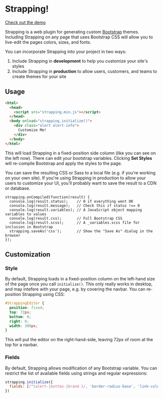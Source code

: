 # Strapping!

[Check out the demo](https://bobby-brennan.github.io/strapping)

Strapping is a web plugin for generating custom [Bootstrap](http://getbootstrap.com) themes.
Including Strapping on any page that uses Bootstrap CSS will allow you to live-edit the pages
colors, sizes, and fonts.

You can incorporate Strapping into your project in two ways:

1. Include Strapping in **development** to help you customize your site's styles
2. Include Strapping in **production** to allow users, customers, and teams to create themes for your site

## Usage
```html
<html>
  <head>
    <script src="strapping.min.js"></script>
  </head>
  <body onload="strapping.initialize()">
    <div class="alert alert-info">
      Customize Me!
    </div>
  </body>
</html>
```

This will load Strapping in a fixed-position side column (like you can see on the left now).
There can edit your bootstrap variables.  Clicking **Set Styles** will re-compile
Bootstrap and apply the styles to the page.

You can save the resulting CSS or Sass to a local file (e.g. if you're working on your own site).
If you're using Strapping in production to allow your users to customize your UI, you'll probably
want to save the result to a CDN or database.

```
strapping.onCompiled(function(result) {
  console.log(result.status);    // 0 if everything went OK
  console.log(result.message);   // Check this if status !== 0
  console.log(result.variables); // A JavaScript object mapping variables to values
  console.log(result.css);       // Full Bootstrap CSS
  console.log(result.scss);      // A _variables.scss file for inclusion in Bootstrap
  strapping.saveAs('css');       // Show the "Save As" dialog in the browser
});
```

## Customization

### Style
By default, Strapping loads in a fixed-position column on the left-hand size of the page
once you call `initialize()`.  This only really works in desktop, and may intefere with
your page, e.g. by covering the navbar.  You can re-position Strapping using CSS:

```css
#StrappingEditor {
  position: fixed;
  top: 72px;
  bottom: 0;
  right: 0;
  width: 300px;
}
```

This will put the editor on the right-hand-side, leaving 72px of room at the top for a navbar.

### Fields
By default, Strapping allows modification of any Bootstrap variable. You can restrict the list
of available fields using strings and regular expressions:

```js
strapping.initialize({
  fields: [/^(alert-|button-|brand-)/, 'border-radius-base', 'link-color'],
})
```


